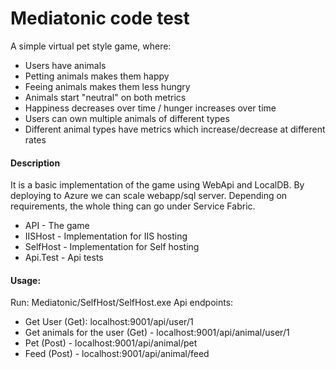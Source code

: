 # Mediatonic code test
A simple virtual pet style game, where:
* Users have animals
* Petting animals makes them happy
* Feeing animals makes them less hungry
* Animals start "neutral" on both metrics
* Happiness decreases over time / hunger increases over time
* Users can own multiple animals of different types
* Different animal types have metrics which increase/decrease at different rates

#### Description
It is a basic implementation of the game using WebApi and LocalDB. By deploying to Azure we can scale webapp/sql server. 
Depending on requirements, the whole thing can go under Service Fabric.

* API - The game
* IISHost - Implementation for IIS hosting
* SelfHost - Implementation for Self hosting
* Api.Test - Api tests

#### Usage:
Run: Mediatonic/SelfHost/SelfHost.exe
Api endpoints:
* Get User (Get): localhost:9001/api/user/1 
* Get animals for the user (Get) - localhost:9001/api/animal/user/1
* Pet (Post) - localhost:9001/api/animal/pet
* Feed (Post) - localhost:9001/api/animal/feed